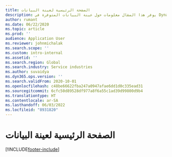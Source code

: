 ```yaml
---
title: الصفحة الرئيسية لعينة البيانات
description: يوفر هذا المقال معلومات حول عينة البيانات المتوفرة في Dynamics 365 Project operations.
author: rumant
ms.date: 06/22/2020
ms.topic: article
ms.prod: ''
audience: Application User
ms.reviewer: johnmichalak
ms.search.scope: ''
ms.custom: intro-internal
ms.assetid: ''
ms.search.region: Global
ms.search.industry: Service industries
ms.author: suvaidya
ms.dyn365.ops.version: ''
ms.search.validFrom: 2020-10-01
ms.openlocfilehash: c48be66622fba247a0947afae6dd1d0c335ead31
ms.sourcegitcommit: 6cfc50d89528df977a8f6a55c1ad39d99800d9b4
ms.translationtype: HT
ms.contentlocale: ar-SA
ms.lasthandoff: 06/03/2022
ms.locfileid: "8931820"
---
```

# <a name="sample-data-home-page"></a>الصفحة الرئيسية لعينة البيانات


[!INCLUDE[footer-include](../includes/footer-banner.md)]